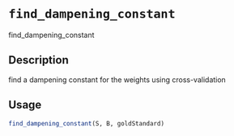 # `find_dampening_constant`

find_dampening_constant


## Description

find a dampening constant for the weights using cross-validation


## Usage

```r
find_dampening_constant(S, B, goldStandard)
```


